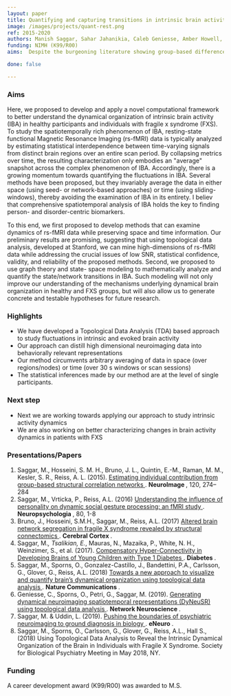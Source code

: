 ```yaml
---
layout: paper
title: Quantifying and capturing transitions in intrinsic brain activity in healthy and patient populations
image: /images/projects/quant-rest.png
ref: 2015-2020
authors: Manish Saggar, Sahar Jahanikia, Caleb Geniesse, Amber Howell, Atanas D. Stankov
funding: NIMH (K99/R00)
aims:  Despite the burgeoning literature showing group-based differences in brain activity at rest, its specific association to any particular disorder is still lacking, making it an ineffective biomarker. We also lack applicable translation of group-based results to personalized clinical care. The proposed research will be particularly focused on developing individualized metrics to capture and computationally model the dynamics of brain activity at rest, so that specific biomarkers can be developed for early detection and treatment of mental illness.

done: false

---
```


### Aims

Here, we proposed to develop and apply a novel computational framework to better understand the dynamical organization of intrinsic brain activity (IBA) in healthy participants and individuals with fragile x syndrome (FXS). To study the spatiotemporally rich phenomenon of IBA, resting-state functional Magnetic Resonance Imaging (rs-fMRI) data is typically analyzed by estimating statistical interdependence between time-varying signals from distinct brain regions over an entire scan period. By collapsing metrics over time, the resulting characterization only embodies an "average" snapshot across the complex phenomenon of IBA. Accordingly, there is a growing momentum towards quantifying the fluctuations in IBA. Several methods have been proposed, but they invariably average the data in either space (using seed- or network-based approaches) or time (using sliding- windows), thereby avoiding the examination of IBA in its entirety. I believ that comprehensive spatiotemporal analysis of IBA holds the key to finding person- and disorder-centric biomarkers. 

To this end, we first proposed to develop methods that can examine dynamics of rs-fMRI data while preserving space and time information. Our preliminary results are promising, suggesting that using topological data analysis, developed at Stanford, we can mine high-dimensions of rs-fMRI data while addressing the crucial issues of low SNR, statistical confidence, validity, and reliability of the proposed methods. Second, we proposed to use graph theory and state- space modeling to mathematically analyze and quantify the state/network transitions in IBA. Such modeling will not only improve our understanding of the mechanisms underlying dynamical brain organization in healthy and FXS groups, but will also allow us to generate concrete and testable hypotheses for future research. 


### Highlights
- We have developed a Topological Data Analysis (TDA) based approach to study fluctuations in intrinsic and evoked brain activity
- Our approach can distill high dimensional neuroimaging data into behaviorally relevant representations
- Our method circumvents arbitrary averaging of data in space (over regions/nodes) or time (over 30 s windows or scan sessions)
- The statistical inferences made by our method are at the level of single participants.

### Next step
- Next we are working towards applying our approach to study intrinsic activity dynamics 
- We are also working on better characterizing changes in brain activity dynamics in patients with FXS

### Presentations/Papers
1. Saggar, M., Hosseini, S. M. H., Bruno, J. L., Quintin, E.-M., Raman, M. M., Kesler, S. R., Reiss, A. L. (2015). <a href="http://dx.doi.org/10.1016/j.neuroimage.2015.07.006"> Estimating individual contribution from group-based structural correlation networks </a>. <strong> NeuroImage </strong>, 120, 274–284 
2. Saggar, M., Vrticka, P., Reiss, A.L. (2016) <a href="http://dx.doi.org/10.1016/j.neuropsychologia.2015.10.039"> Understanding the influence of personality on dynamic social gesture processing: an fMRI study </a>. <strong> Neuropsychologia </strong>, 80, 1-8 
3. Bruno, J., Hosseini, S.M.H., Saggar, M., Reiss, A.L. (2017) <a href="http://doi.org/10.1093/cercor/bhw055"> Altered brain network segregation in fragile X syndrome revealed by structural connectomics </a>. <strong> Cerebral Cortex </strong>.  
4. Saggar, M.*, Tsalikian, E.*, Mauras, N., Mazaika, P., White, N. H., Weinzimer, S., et al. (2017). <a href="http://doi.org/10.2337/db16-0414"> Compensatory Hyper-Connectivity in Developing Brains of Young Children with Type 1 Diabetes </a>. <strong> Diabetes </strong>.  
5. Saggar, M., Sporns, O., Gonzalez-Castillo, J., Bandettini, P.A., Carlsson, G., Glover, G., Reiss, A.L. (2018) <a href="http://dx.doi.org/10.1038/s41467-018-03664-4">Towards a new approach to visualize and quantify brain’s dynamical organization using topological data analysis </a>. <strong> Nature Communications </strong>.  
6. Geniesse, C., Sporns, O., Petri, G., Saggar, M. (2019). <a href="http://dx.doi.org/10.1162/netn_a_00093"> Generating dynamical neuroimaging spatiotemporal representations (DyNeuSR) using topological data analysis </a>. <strong> Network Neuroscience </strong>. 
7. Saggar, M. & Uddin, L. (2019). <a href="http://dx.doi.org/10.1523/ENEURO.0384-19.2019"> Pushing the boundaries of psychiatric neuroimaging to ground diagnosis in biology </a>. <strong> eNeuro </strong>. 
8. Saggar, M., Sporns, O., Carlsson, G., Glover, G., Reiss, A.L., Hall S., (2018) Using Topological Data Analysis to Reveal the Intrinsic Dynamical Organization of the Brain in Individuals with Fragile X Syndrome. <emph> Society for Biological Psychiatry Meeting </emph> in May 2018, NY. 

### Funding
A career development award (K99/R00) was awarded to M.S.
